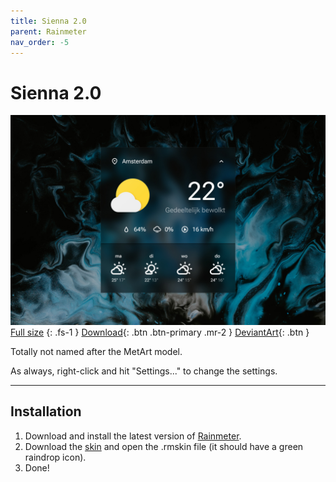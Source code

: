 ```yaml
---
title: Sienna 2.0
parent: Rainmeter
nav_order: -5
---
```


# Sienna 2.0

![](header_1500px.jpg)
[Full size](header.jpg)
{: .fs-1 }
[Download](https://github.com/adriaanjelle/Sienna-2.0/releases/latest){: .btn .btn-primary .mr-2 }
[DeviantArt](https://www.deviantart.com/adriaanjelle/art/Sienna-2-0-Updated-2024-06-17-983724087){: .btn }

Totally not named after the MetArt model.

As always, right-click and hit "Settings..." to change the settings.

----

## Installation

1. Download and install the latest version of [Rainmeter](https://www.rainmeter.net/).  
2. Download the [skin](https://github.com/adriaanjelle/Sienna-2.0/releases/latest) and open the .rmskin file (it should have a green raindrop icon).  
3. Done!
